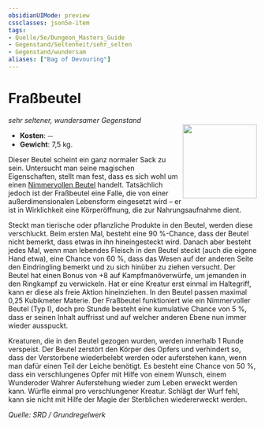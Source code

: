 ```yaml
---
obsidianUIMode: preview
cssclasses: json5e-item
tags:
- Quelle/5e/Dungeon_Masters_Guide
- Gegenstand/Seltenheit/sehr_selten
- Gegenstand/wundersam
aliases: ["Bag of Devouring"]
---
```

# Fraßbeutel
*sehr seltener, wundersamer Gegenstand*  
<img src="Gegenstände/bag-of-devouring.webp" align="right" width="150">

- **Kosten**: ⏤
- **Gewicht**: 7,5 kg.

Dieser Beutel scheint ein ganz normaler Sack zu sein. Untersucht man seine magischen Eigenschaften, stellt man fest, dass es sich wohl um einen [Nimmervollen Beutel](Nimmervoller-Beutel.md) handelt. Tatsächlich jedoch ist der Fraßbeutel  eine Falle, die von einer außerdimensionalen Lebensform eingesetzt wird – er ist in Wirklichkeit eine Körperöffnung, die zur Nahrungsaufnahme dient. 

Steckt man tierische oder pflanzliche Produkte in den Beutel, werden diese verschluckt. Beim ersten Mal, besteht eine 90 %-Chance, dass der Beutel nicht bemerkt, dass etwas in ihn hineingesteckt wird. Danach aber besteht jedes Mal, wenn man lebendes Fleisch in den Beutel steckt (auch die eigene Hand etwa), eine Chance von 60 %, dass das Wesen auf der anderen Seite den Eindringling bemerkt und zu sich hinüber zu ziehen versucht. Der Beutel hat einen Bonus von +8 auf Kampfmanöverwürfe, um jemanden in den Ringkampf zu verwickeln. Hat er eine Kreatur erst einmal im Haltegriff, kann er diese als freie Aktion hineinziehen. In den Beutel passen maximal 0,25 Kubikmeter Materie. Der Fraßbeutel funktioniert wie ein Nimmervoller Beutel (Typ I), doch pro Stunde besteht eine kumulative Chance von 5 %, dass er seinen Inhalt auffrisst und auf welcher anderen Ebene nun immer wieder ausspuckt. 

Kreaturen, die in den Beutel gezogen wurden, werden innerhalb 1 Runde verspeist. Der Beutel zerstört den Körper des Opfers und verhindert so, dass der Verstorbene wiederbelebt werden oder auferstehen kann, wenn man dafür einen Teil der Leiche benötigt. Es besteht eine Chance von 50 %, dass ein verschlungenes Opfer mit Hilfe von einem Wunsch, einem Wunderoder Wahrer Auferstehung wieder zum Leben erweckt werden kann. Würfle einmal pro verschlungener Kreatur. Schlägt der Wurf fehl, kann sie nicht mit Hilfe der Magie der Sterblichen wiedererweckt werden.

*Quelle: SRD / Grundregelwerk*